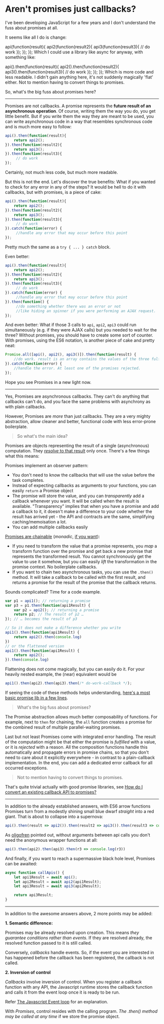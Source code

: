 # Aren't promises just callbacks?
I've been developing JavaScript for a few years and I don't understand the fuss about promises at all.

It seems like all I do is change:

api(function(result){
    api2(function(result2){
        api3(function(result3){
             // do work
        });
    });
});
Which I could use a library like async for anyway, with something like:

api().then(function(result){
     api2().then(function(result2){
          api3().then(function(result3){
               // do work
          });
     });
});
Which is more code and less readable. I didn't gain anything here, it's not suddenly magically 'flat' either. Not to mention having to convert things to promises.

So, what's the big fuss about promises here?

------



Promises are not callbacks. A promise represents the **future result of an asynchronous operation**. Of course, writing them the way you do, you get little benefit. But if you write them the way they are meant to be used, you can write asynchronous code in a way that resembles synchronous code and is much more easy to follow:

```js
api().then(function(result){
    return api2();
}).then(function(result2){
    return api3();
}).then(function(result3){
     // do work
});
```

Certainly, not much less code, but much more readable.

But this is not the end. Let's discover the true benefits: What if you wanted to check for any error in any of the steps? It would be hell to do it with callbacks, but with promises, is a piece of cake:

```js
api().then(function(result){
    return api2();
}).then(function(result2){
    return api3();
}).then(function(result3){
     // do work
}).catch(function(error) {
     //handle any error that may occur before this point
});
```

Pretty much the same as a `try { ... } catch` block.

Even better:

```js
api().then(function(result){
    return api2();
}).then(function(result2){
    return api3();
}).then(function(result3){
     // do work
}).catch(function(error) {
     //handle any error that may occur before this point
}).then(function() {
     //do something whether there was an error or not
     //like hiding an spinner if you were performing an AJAX request.
});
```

And even better: What if those 3 calls to `api`, `api2`, `api3` could run simultaneously (e.g. if they were AJAX calls) but you needed to wait for the three? Without promises, you should have to create some sort of counter. With promises, using the ES6 notation, is another piece of cake and pretty neat:

```js
Promise.all([api(), api2(), api3()]).then(function(result) {
    //do work. result is an array contains the values of the three fulfilled promises.
}).catch(function(error) {
    //handle the error. At least one of the promises rejected.
});
```

Hope you see Promises in a new light now.



---------------

Yes, Promises are asynchronous callbacks. They can't do anything that callbacks can't do, and you face the same problems with asynchrony as with plain callbacks.

However, Promises are *more* than just callbacks. They are a very mighty abstraction, allow cleaner and better, functional code with less error-prone boilerplate.

> So what's the main idea?

Promises are objects representing the result of a single (asynchronous) computation. They [*resolve* to that result](https://stackoverflow.com/a/29269515/1048572) only once. There's a few things what this means:

Promises implement an observer pattern:

- You don't need to know the callbacks that will use the value before the task completes.
- Instead of expecting callbacks as arguments to your functions, you can easily `return` a Promise object
- The promise will store the value, and you can *transparently* add a callback whenever you want. It will be called when the result is available. "Transparency" implies that when you have a promise and add a callback to it, it doesn't make a difference to your code whether the result has arrived yet - the API and contracts are the same, simplifying caching/memoisation a lot.
- You can add multiple callbacks easily

[Promises are chainable](http://domenic.me/2012/10/14/youre-missing-the-point-of-promises/) (*monadic*, [if you want](https://stackoverflow.com/a/45772042/1048572)):

- If you need to transform the value that a promise represents, you *map* a transform function over the promise and get back a new promise that represents the transformed result. You cannot synchronously get the value to use it somehow, but you can easily *lift* the transformation in the promise context. No boilerplate callbacks.
- If you want to chain two asynchronous tasks, you can use the `.then()` method. It will take a callback to be called with the first result, and returns a promise for the result of the promise that the callback returns.

Sounds complicated? Time for a code example.

```js
var p1 = api1(); // returning a promise
var p3 = p1.then(function(api1Result) {
    var p2 = api2(); // returning a promise
    return p2; // The result of p2 …
}); // … becomes the result of p3

// So it does not make a difference whether you write
api1().then(function(api1Result) {
    return api2().then(console.log)
})
// or the flattened version
api1().then(function(api1Result) {
    return api2();
}).then(console.log)
```

Flattening does not come magically, but you can easily do it. For your heavily nested example, the (near) equivalent would be

```js
api1().then(api2).then(api3).then(/* do-work-callback */);
```

If seeing the code of these methods helps understanding, [here's a most basic promise lib in a few lines](https://stackoverflow.com/a/15668353/1048572).

> What's the big fuss about promises?

The Promise abstraction allows much better composability of functions. For example, next to `then` for chaining, the `all` function creates a promise for the combined result of multiple parallel-waiting promises.

Last but not least Promises come with integrated error handling. The result of the computation might be that either the promise is *fulfilled* with a value, or it is *rejected* with a reason. All the composition functions handle this automatically and propagate errors in promise chains, so that you don't need to care about it explicitly everywhere - in contrast to a plain-callback implementation. In the end, you can add a dedicated error callback for all occurred exceptions.

> Not to mention having to convert things to promises.

That's quite trivial actually with good promise libraries, see [How do I convert an existing callback API to promises?](https://stackoverflow.com/q/22519784/1048572)



----------

In addition to the already established answers, with ES6 arrow functions Promises turn from a modestly shining small blue dwarf *straight* into a red giant. That is about to collapse into a supernova:

```js
api().then(result => api2()).then(result2 => api3()).then(result3 => console.log(result3))
```

As [oligofren](https://stackoverflow.com/users/200987/oligofren) pointed out, without arguments between api calls you don't need the anonymous wrapper functions at all:

```js
api().then(api2).then(api3).then(r3 => console.log(r3))
```

And finally, if you want to reach a supermassive black hole level, Promises can be awaited:

```js
async function callApis() {
    let api1Result = await api();
    let api2Result = await api2(api1Result);
    let api3Result = await api3(api2Result);

    return api3Result;
}
```



--------





In addition to the awesome answers above, 2 more points may be added:

**1. Semantic difference:**

Promises may be already resolved upon creation. This means *they guarantee conditions rather than events*. If they are resolved already, the resolved function passed to it is still called.

Conversely, *callbacks* handle events. So, if the event you are interested in has happened before the callback has been registered, the callback is not called.

**2. Inversion of control**

*Callbacks* involve inversion of control. When you register a callback function with any API, the Javascript runtime stores the callback function and calls it from the event loop once it is ready to be run.

Refer [The Javascript Event loop](https://blog.carbonfive.com/2013/10/27/the-javascript-event-loop-explained/) for an explanation.

With *Promises*, control resides with the calling program. *The .then() method may be called at any time* if we store the promise object.